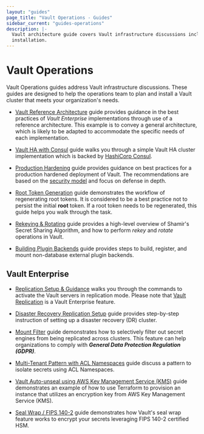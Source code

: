 ```yaml
---
layout: "guides"
page_title: "Vault Operations - Guides"
sidebar_current: "guides-operations"
description: |-
  Vault architecture guide covers Vault infrastructure discussions including
  installation.   
---
```


# Vault Operations

Vault Operations guides address Vault infrastructure discussions.  These
guides are designed to help the operations team to plan and install a Vault
cluster that meets your organization's needs.

- [Vault Reference Architecture](/guides/operations/reference-architecture.html)
guide provides guidance in the best practices of _Vault Enterprise_ implementations
through use of a reference architecture. This example is to convey a general
architecture, which is likely to be adapted to accommodate the specific needs of
each implementation.

- [Vault HA with Consul](/guides/operations/vault-ha-consul.html) guide
walks you through a simple Vault HA cluster implementation which is backed by
[HashiCorp Consul](https://www.consul.io/intro/index.html).

- [Production Hardening](/guides/operations/production.html) guide provides
guidance on best practices for a production hardened deployment of Vault.
The recommendations are based on the [security model](/docs/internals/security.html)
and focus on defense in depth.

- [Root Token Generation](/guides/operations/generate-root.html) guide
demonstrates the workflow of regenerating root tokens. It is considered to be a
best practice not to persist the initial **root** token. If a root token needs
to be regenerated, this guide helps you walk through the task.

- [Rekeying & Rotating](/guides/operations/rekeying-and-rotating.html) guide
provides a high-level overview of Shamir's Secret Sharing Algorithm, and how to
perform _rekey_ and _rotate_ operations in Vault.

- [Building Plugin Backends](/guides/operations/plugin-backends.html) guide
provides steps to build, register, and mount non-database external plugin
backends.



## Vault Enterprise

- [Replication Setup & Guidance](/guides/operations/replication.html)
walks you through the commands to activate the Vault servers in replication mode.
Please note that [Vault Replication](/docs/vault-enterprise/replication/index.html)
is a Vault Enterprise feature.

- [Disaster Recovery Replication Setup](/guides/operations/disaster-recovery.html)
guide provides step-by-step instruction of setting up a disaster recovery (DR)
cluster.

- [Mount Filter](/guides/operations/mount-filter.html)
guide demonstrates how to selectively filter out secret engines from being
replicated across clusters. This feature can help organizations to comply with
***General Data Protection Regulation (GDPR)***.

- [Multi-Tenant Pattern with ACL
Namespaces](/guides/operations/multi-tenant.html) guide discuss a pattern to
isolate secrets using ACL Namespaces.

- [Vault Auto-unseal using AWS Key Management Service (KMS)](/guides/operations/autounseal-aws-kms.html) guide demonstrates an example of
how to use Terraform to provision an instance that utilizes an encryption key
from AWS Key Management Service (KMS).

- [Seal Wrap / FIPS 140-2](/guides/operations/seal-wrap.html)
guide demonstrates how Vault's seal wrap feature works to encrypt your secrets
leveraging FIPS 140-2 certified HSM.
